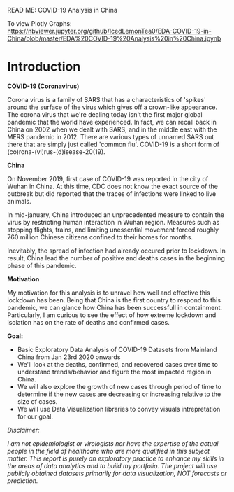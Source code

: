 READ ME: COVID-19 Analysis in China

To view Plotly Graphs: https://nbviewer.jupyter.org/github/IcedLemonTea0/EDA-COVID-19-in-China/blob/master/EDA%20COVID-19%20Analysis%20in%20China.ipynb

# Introduction

**COVID-19 (Coronavirus)**

Corona virus is a family of SARS that has a characteristics of 'spikes' around the surface of the virus which gives off a crown-like appearance. The corona virus that we're dealing today isn't the first major global pandemic that the world have experienced. In fact, we can recall back in China on 2002 when we dealt with SARS, and in the middle east with the MERS pandemic in 2012. There are various types of unnamed SARS out there that are simply just called 'common flu'. COVID-19 is a short form of (co)rona-(vi)rus-(d)isease-20(19).

**China**

On November 2019, first case of COVID-19 was reported in the city of Wuhan in China. At this time, CDC does not know the exact source of the outbreak but did reported that the traces of infections were linked to live animals.

In mid-january, China introduced an unprecedented measure to contain the virus by restricting human interaction in Wuhan region. Measures such as stopping flights, trains, and limiting unessential movement forced roughly 760 million Chinese citizens confined to their homes for months.

Inevitably, the spread of infection had already occured prior to lockdown. In result, China lead the number of positive and deaths cases in the beginning phase of this pandemic.

**Motivation**

My motivation for this analysis is to unravel how well and effective this lockdown has been. Being that China is the first country to respond to this pandemic, we can glance how China has been successfull in containment. Particularly, I am curious to see the effect of how extreme lockdown and isolation has on the rate of deaths and confirmed cases.

**Goal:**
* Basic Exploratory Data Analysis of COVID-19 Datasets from Mainland China from Jan 23rd 2020 onwards
* We'll look at the deaths, confirmed, and recovered cases over time to understand trends/behavior and figure the most impacted region in China.
* We will also explore the growth of new cases through period of time to determine if the new cases are decreasing or increasing relative to the size of cases.
* We will use Data Visualization libraries to convey visuals intrepretation for our goal.

*Disclaimer:*

*I am not epidemiologist or virologists nor have the expertise of the actual people in the field of healthcare who are more qualified in this subject matter. This report is purely an exploratory practice to enhance my skills in the areas of data analytics and to build my portfolio. The project will use publicly obtained datasets primarily for data visualization, NOT forecasts or prediction.*
